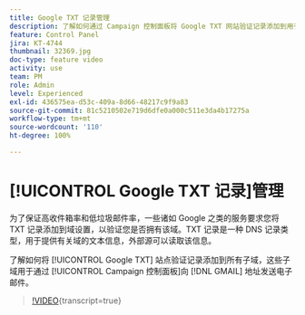 ```yaml
---
title: Google TXT 记录管理
description: 了解如何通过 Campaign 控制面板将 Google TXT 网站验证记录添加到用于向 Gmail 地址发送电子邮件的子域。
feature: Control Panel
jira: KT-4744
thumbnail: 32369.jpg
doc-type: feature video
activity: use
team: PM
role: Admin
level: Experienced
exl-id: 436575ea-d53c-409a-8d66-48217c9f9a83
source-git-commit: 81c5210502e719d6dfe0a000c511e3da4b17275a
workflow-type: tm+mt
source-wordcount: '110'
ht-degree: 100%

---
```


# [!UICONTROL Google TXT 记录]管理

为了保证高收件箱率和低垃圾邮件率，一些诸如 Google 之类的服务要求您将 TXT 记录添加到域设置，以验证您是否拥有该域。TXT 记录是一种 DNS 记录类型，用于提供有关域的文本信息，外部源可以读取该信息。

了解如何将 [!UICONTROL Google TXT] 站点验证记录添加到所有子域，这些子域用于通过 [!UICONTROL Campaign 控制面板]向 [!DNL GMAIL] 地址发送电子邮件。

>[!VIDEO](https://video.tv.adobe.com/v/36817?learn=on&captions=chi_hans){transcript=true}
